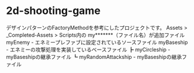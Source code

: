 # 2d-shooting-game
デザインパターンのFactoryMethodを参考にしたプロジェクトです。
Assets > _Completed-Assets > Scripts内の my*******（ファイル名）が追加ファイル
myEnemy - エネミープレファブに設定されているソースファイル
myBaseship - エネミーの攻撃処理を実装しているベースファイル
┣ myCircleship - myBaseshipの継承ファイル
┗ myRandomAttackship - myBaseshipの継承ファイル
